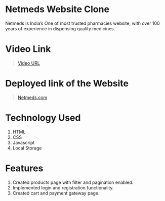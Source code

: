 # Netmeds Website Clone

Netmeds is India’s One of most trusted pharmacies website, with over 100 years of
experience in dispensing quality medicines.

# Video Link

> [Video URL](https://drive.google.com/file/d/101_rwoSj_46T84HJT_Kcta-3zScXkywl/view?usp=sharing)

# Deployed link of the Website

> [Netmeds.com](https://netmeds-clone-harsh.netlify.app/)

# Technology Used

1. HTML
2. CSS
3. Javascript
4. Local Storage

# Features

1. Created products page with filter and pagination enabled.
2. Implemented login and registration functionality.
3. Created cart and payment gateway page.
